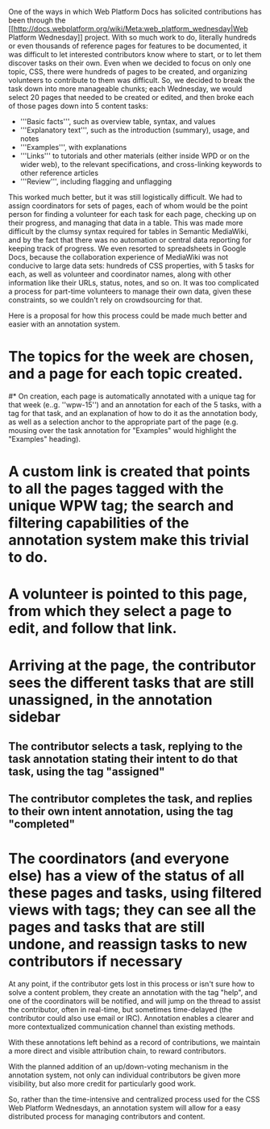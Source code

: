 One of the ways in which Web Platform Docs has solicited contributions has been through the [[http://docs.webplatform.org/wiki/Meta:web_platform_wednesday|Web Platform Wednesday]] project. With so much work to do, literally hundreds or even thousands of reference pages for features to be documented, it was difficult to let interested contributors know where to start, or to let them discover tasks on their own. Even when we decided to focus on only one topic, CSS, there were hundreds of pages to be created, and organizing volunteers to contribute to them was difficult. So, we decided to break the task down into more manageable chunks; each Wednesday, we would select 20 pages that needed to be created or edited, and then broke each of those pages down into 5 content tasks:
* '''Basic facts''', such as overview table, syntax, and values
* '''Explanatory text''', such as the introduction (summary), usage, and notes
* '''Examples''', with explanations
* '''Links''' to tutorials and other materials (either inside WPD or on the wider web), to the relevant specifications, and cross-linking keywords to other reference articles
* '''Review''', including flagging and unflagging

This worked much better, but it was still logistically difficult. We had to assign coordinators for sets of pages, each of whom would be the point person for finding a volunteer for each task for each page, checking up on their progress, and managing that data in a table. This was made more difficult by the clumsy syntax required for tables in Semantic MediaWiki, and by the fact that there was no automation or central data reporting for keeping track of progress. We even resorted to spreadsheets in Google Docs, because the collaboration experience of MediaWiki was not conducive to large data sets: hundreds of CSS properties, with 5 tasks for each, as well as volunteer and coordinator names, along with other information like their URLs, status, notes, and so on. It was too complicated a process for part-time volunteers to manage their own data, given these constraints, so we couldn't rely on crowdsourcing for that. 

Here is a proposal for how this process could be made much better and easier with an annotation system.

# The topics for the week are chosen, and a page for each topic created.
#* On creation, each page is automatically annotated with a unique tag for that week (e..g. ''wpw-15'') and an annotation for each of the 5 tasks, with a tag for that task, and an explanation of how to do it as the annotation body, as well as a selection anchor to the appropriate part of the page (e.g. mousing over the task annotation for "Examples" would highlight the "Examples" heading).
# A custom link is created that points to all the pages tagged with the unique WPW tag; the search and filtering capabilities of the annotation system make this trivial to do.
# A volunteer is pointed to this page, from which they select a page to edit, and follow that link.
# Arriving at the page, the contributor sees the different tasks that are still unassigned, in the annotation sidebar
## The contributor selects a task, replying to the task annotation stating their intent to do that task, using the tag "assigned"
## The contributor completes the task, and replies to their own intent annotation, using the tag "completed"
# The coordinators (and everyone else) has a view of the status of all these pages and tasks, using filtered views with tags; they can see all the pages and tasks that are still undone, and reassign tasks to new contributors if necessary

At any point, if the contributor gets lost in this process or isn't sure how to solve a content problem, they create an annotation with the tag "help", and one of the coordinators will be notified, and will jump on the thread to assist the contributor, often in real-time, but sometimes time-delayed (the contributor could also use email or IRC). Annotation enables a clearer and more contextualized communication channel than existing methods.

With these annotations left behind as a record of contributions, we maintain a more direct and visible attribution chain, to reward contributors. 

With the planned addition of an up/down-voting mechanism in the annotation system, not only can individual contributors be given more visibility, but also more credit for particularly good work.

So, rather than the time-intensive and centralized process used for the CSS Web Platform Wednesdays, an annotation system will allow for a easy distributed process for managing contributors and content.